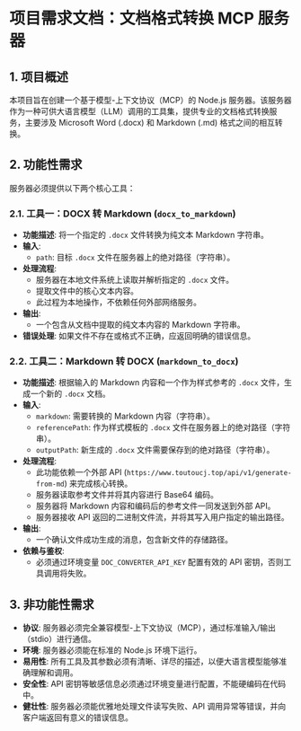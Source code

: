 # 项目需求文档：文档格式转换 MCP 服务器

## 1. 项目概述

本项目旨在创建一个基于模型-上下文协议（MCP）的 Node.js 服务器。该服务器作为一种可供大语言模型（LLM）调用的工具集，提供专业的文档格式转换服务，主要涉及 Microsoft Word (.docx) 和 Markdown (.md) 格式之间的相互转换。

## 2. 功能性需求

服务器必须提供以下两个核心工具：

### 2.1. 工具一：DOCX 转 Markdown (`docx_to_markdown`)

-   **功能描述**: 将一个指定的 `.docx` 文件转换为纯文本 Markdown 字符串。
-   **输入**:
    -   `path`: 目标 `.docx` 文件在服务器上的绝对路径（字符串）。
-   **处理流程**:
    -   服务器在本地文件系统上读取并解析指定的 `.docx` 文件。
    -   提取文件中的核心文本内容。
    -   此过程为本地操作，不依赖任何外部网络服务。
-   **输出**:
    -   一个包含从文档中提取的纯文本内容的 Markdown 字符串。
-   **错误处理**: 如果文件不存在或格式不正确，应返回明确的错误信息。

### 2.2. 工具二：Markdown 转 DOCX (`markdown_to_docx`)

-   **功能描述**: 根据输入的 Markdown 内容和一个作为样式参考的 `.docx` 文件，生成一个新的 `.docx` 文档。
-   **输入**:
    -   `markdown`: 需要转换的 Markdown 内容（字符串）。
    -   `referencePath`: 作为样式模板的 `.docx` 文件在服务器上的绝对路径（字符串）。
    -   `outputPath`: 新生成的 `.docx` 文件需要保存到的绝对路径（字符串）。
-   **处理流程**:
    -   此功能依赖一个外部 API (`https://www.toutoucj.top/api/v1/generate-from-md`) 来完成核心转换。
    -   服务器读取参考文件并将其内容进行 Base64 编码。
    -   服务器将 Markdown 内容和编码后的参考文件一同发送到外部 API。
    -   服务器接收 API 返回的二进制文件流，并将其写入用户指定的输出路径。
-   **输出**:
    -   一个确认文件成功生成的消息，包含新文件的存储路径。
-   **依赖与鉴权**:
    -   必须通过环境变量 `DOC_CONVERTER_API_KEY` 配置有效的 API 密钥，否则工具调用将失败。

## 3. 非功能性需求

-   **协议**: 服务器必须完全兼容模型-上下文协议（MCP），通过标准输入/输出（stdio）进行通信。
-   **环境**: 服务器必须能在标准的 Node.js 环境下运行。
-   **易用性**: 所有工具及其参数必须有清晰、详尽的描述，以便大语言模型能够准确理解和调用。
-   **安全性**: API 密钥等敏感信息必须通过环境变量进行配置，不能硬编码在代码中。
-   **健壮性**: 服务器必须能优雅地处理文件读写失败、API 调用异常等错误，并向客户端返回有意义的错误信息。
